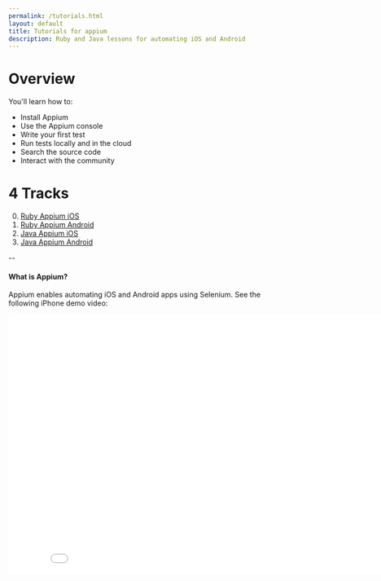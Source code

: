 ```yaml
---
permalink: /tutorials.html
layout: default
title: Tutorials for appium
description: Ruby and Java lessons for automating iOS and Android
---
```


# Overview

You'll learn how to:

- Install Appium
- Use the Appium console
- Write your first test
- Run tests locally and in the cloud
- Search the source code
- Interact with the community

# 4 Tracks

0. [Ruby Appium iOS](/tutorials/en/01_ruby_appium_native_ios_automation.html)
0. [Ruby Appium Android](/tutorials/en/02_ruby_appium_native_android_automation.html)
0. [Java Appium iOS](/tutorials/en/03_java_appium_native_ios_automation.html)
0. [Java Appium Android](/tutorials/en/04_java_appium_native_android_automation.html)

--

#### What is Appium?

Appium enables automating iOS and Android apps using Selenium. See the following iPhone demo video:

<iframe width="854" height="510" src="//www.youtube.com/embed/eKhuF_4KzYo" frameborder="0" allowfullscreen></iframe>